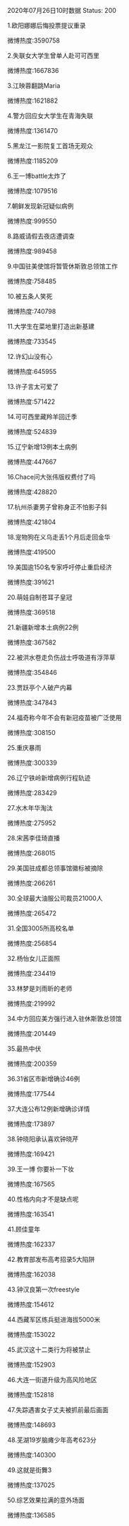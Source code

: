 2020年07月26日10时数据
Status: 200

1.欧阳娜娜后悔投票提议重录

微博热度:3590758

2.失联女大学生曾单人赴可可西里

微博热度:1667836

3.江映蓉翻跳Maria

微博热度:1621882

4.警方回应女大学生在青海失联

微博热度:1361470

5.黑龙江一影院复工首场无观众

微博热度:1185209

6.王一博battle太炸了

微博热度:1079516

7.朝鲜发现新冠疑似病例

微博热度:999550

8.路威请假去夜店遭调查

微博热度:989458

9.中国驻美使馆将暂管休斯敦总领馆工作

微博热度:758485

10.被五条人笑死

微博热度:740798

11.大学生在菜地里打造出新基建

微博热度:733545

12.许幻山没有心

微博热度:645955

13.许子言太可爱了

微博热度:571422

14.可可西里藏羚羊回迁季

微博热度:524839

15.辽宁新增13例本土病例

微博热度:447667

16.Chace问大张伟版权费付了吗

微博热度:428820

17.杭州杀妻男子曾称身正不怕影子斜

微博热度:421804

18.宠物狗在义乌走丢1个月后走回金华

微博热度:419500

19.美国逾150名专家呼吁停止重启经济

微博热度:391621

20.萌娃自制苍耳子皇冠

微博热度:369518

21.新疆新增本土病例22例

微博热度:367582

22.被洪水卷走负伤战士呼吸道有浮萍草

微博热度:354846

23.贾跃亭个人破产内幕

微博热度:347843

24.福奇称今年不会有新冠疫苗被广泛使用

微博热度:308150

25.重庆暴雨

微博热度:300339

26.辽宁铁岭新增病例行程轨迹

微博热度:283429

27.水木年华淘汰

微博热度:275952

28.宋茜李佳琦直播

微博热度:268015

29.美国驻成都总领事馆徽标被摘除

微博热度:266261

30.全球最大油服公司裁员21000人

微博热度:265472

31.全国3005所高校名单

微博热度:256854

32.杨怡女儿正面照

微博热度:234419

33.林梦是刘雨昕的老师

微博热度:219992

34.中方回应美方强行进入驻休斯敦总领馆

微博热度:201449

35.最热中伏

微博热度:200359

36.31省区市新增确诊46例

微博热度:177544

37.大连公布12例新增确诊详情

微博热度:173897

38.钟晓阳承认喜欢钟晓芹

微博热度:169421

39.王一博 你要补一下妆

微博热度:167565

40.性格内向才不是缺点呢

微博热度:163541

41.顾佳童年

微博热度:162337

42.教育部发布高考招录5大陷阱

微博热度:162038

43.钟汉良第一次freestyle

微博热度:154612

44.西藏军区练兵挺进海拔5000米

微博热度:153022

45.武汉这十二类行为将被禁止

微博热度:152903

46.大连一街道升级为高风险地区

微博热度:152818

47.失踪遇害女子丈夫被抓前最后画面

微博热度:148693

48.芜湖19岁脑瘫少年高考623分

微博热度:140300

49.这就是街舞3

微博热度:137025

50.综艺效果拉满的意外场面

微博热度:136585

